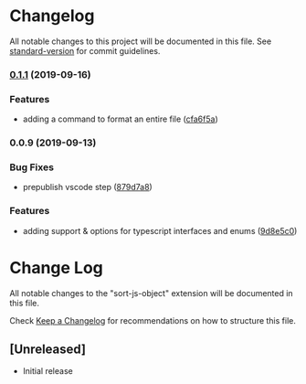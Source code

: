 # Changelog

All notable changes to this project will be documented in this file. See [standard-version](https://github.com/conventional-changelog/standard-version) for commit guidelines.

### [0.1.1](https://github.com/Debens/sort-js-object/compare/v0.1.0...v0.1.1) (2019-09-16)

### Features

-   adding a command to format an entire file ([cfa6f5a](https://github.com/Debens/sort-js-object/commit/cfa6f5a))

### 0.0.9 (2019-09-13)

### Bug Fixes

-   prepublish vscode step ([879d7a8](https://github.com/Debens/sort-js-object/commit/879d7a8))

### Features

-   adding support & options for typescript interfaces and enums ([9d8e5c0](https://github.com/Debens/sort-js-object/commit/9d8e5c0))

# Change Log

All notable changes to the "sort-js-object" extension will be documented in this file.

Check [Keep a Changelog](http://keepachangelog.com/) for recommendations on how to structure this file.

## [Unreleased]

-   Initial release
